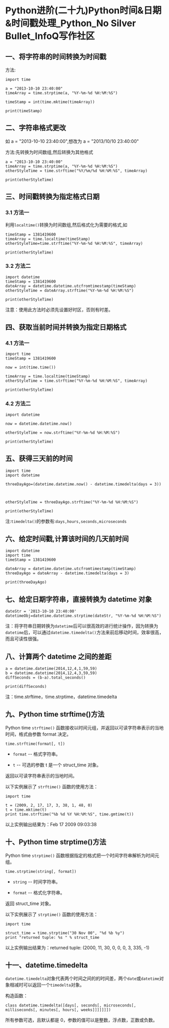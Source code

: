 # Python进阶(二十九)Python时间&日期&时间戳处理_Python_No Silver Bullet_InfoQ写作社区
一、将字符串的时间转换为时间戳
---------------

方法:

```
import time

a = "2013-10-10 23:40:00"
timeArray = time.strptime(a, "%Y-%m-%d %H:%M:%S")

timeStamp = int(time.mktime(timeArray))

print(timeStamp)
```

二、字符串格式更改
---------

如 a = "2013-10-10 23:40:00",想改为 a = "2013/10/10 23:40:00"

方法:先转换为时间数组,然后转换为其他格式

```
a = "2013-10-10 23:40:00"
timeArray = time.strptime(a, "%Y-%m-%d %H:%M:%S")
otherStyleTime = time.strftime("%Y/%m/%d %H:%M:%S", timeArray)

print(otherStyleTime)
```

三、时间戳转换为指定格式日期
--------------

### 3.1 方法一

利用`localtime()`转换为时间数组,然后格式化为需要的格式,如

```
timeStamp = 1381419600
timeArray = time.localtime(timeStamp)
otherStyleTime=time.strftime("%Y-%m-%d %H:%M:%S", timeArray)

print(otherStyleTime)
```

### 3.2 方法二

```
import datetime
timeStamp = 1381419600
dateArray = datetime.datetime.utcfromtimestamp(timeStamp)
otherStyleTime = dateArray.strftime("%Y-%m-%d %H:%M:%S")

print(otherStyleTime)
```

注意：使用此方法时必须先设置好时区，否则有时差。

四、获取当前时间并转换为指定日期格式
------------------

### 4.1 方法一

```
import time
timeStamp = 1381419600

now = int(time.time())

timeArray = time.localtime(timeStamp)
otherStyleTime = time.strftime("%Y-%m-%d %H:%M:%S", timeArray)

print(otherStyleTime)
```

### 4.2 方法二

```
import datetime

now = datetime.datetime.now()

otherStyleTime = now.strftime("%Y-%m-%d %H:%M:%S")

print(otherStyleTime)
```

五、获得三天前的时间
----------

```
import time
import datetime

threeDayAgo=(datetime.datetime.now() - datetime.timedelta(days = 3))



otherStyleTime = threeDayAgo.strftime("%Y-%m-%d %H:%M:%S")

print(otherStyleTime)
```

注:`timedelta()`的参数有:`days,hours,seconds,microseconds`  

六、给定时间戳,计算该时间的几天前时间
-------------------

```
import datetime
import time
timeStamp = 1381419600

dateArray = datetime.datetime.utcfromtimestamp(timeStamp)
threeDayAgo = dateArray - datetime.timedelta(days = 3)

print(threeDayAgo)
```

七、给定日期字符串，直接转换为 datetime 对象
---------------------------

```
dateStr = '2013-10-10 23:40:00'
datetimeObj=datetime.datetime.strptime(dateStr, "%Y-%m-%d %H:%M:%S")
```

注：将字符串日期转换为`datetime`后可以很高效的进行统计操作，因为转换为`datetime`后，可以通过`datetime.timedelta()`方法来前后移动时间，效率很高，而且可读性很强。

八、计算两个 datetime 之间的差距
---------------------

```
a = datetime.datetime(2014,12,4,1,59,59)
b = datetime.datetime(2014,12,4,3,59,59)
diffSeconds = (b-a).total_seconds()

print(diffSeconds)
```

注：time.strftime，time.strptime，datetime.timedelta

九、Python time strftime()方法
--------------------------

Python time `strftime()` 函数接收以时间元组，并返回以可读字符串表示的当地时间，格式由参数 format 决定。

```
time.strftime(format[, t])
```

*   `format` -- 格式字符串。
    
*   `t` -- 可选的参数 t 是一个 struct\_time 对象。
    

返回以可读字符串表示的当地时间。

以下实例展示了 `strftime()` 函数的使用方法：

```
import time

t = (2009, 2, 17, 17, 3, 38, 1, 48, 0)
t = time.mktime(t)
print time.strftime("%b %d %Y %H:%M:%S", time.gmtime(t))
```

以上实例输出结果为：Feb 17 2009 09:03:38

十、Python time strptime()方法
--------------------------

Python time `strptime()` 函数根据指定的格式把一个时间字符串解析为时间元组。

```
time.strptime(string[, format])
```

*   `string` -- 时间字符串。
    
*   `format` -- 格式化字符串。
    

返回 struct\_time 对象。

以下实例展示了 `strptime()` 函数的使用方法：

```
import time

struct_time = time.strptime("30 Nov 00", "%d %b %y")
print "returned tuple: %s " % struct_time
```

以上实例输出结果为：returned tuple: (2000, 11, 30, 0, 0, 0, 3, 335, -1)

十一、datetime.timedelta
---------------------

`datetime.timedelta`对象代表两个时间之间的的时间差，两个`date`或`datetime`对象相减时可以返回一个`timedelta`对象。

构造函数：

```
class datetime.timedelta([days[, seconds[, microseconds[, milliseconds[, minutes[, hours[, weeks]]]]]]])
```

所有参数可选，且默认都是 0，参数的值可以是整数，浮点数，正数或负数。